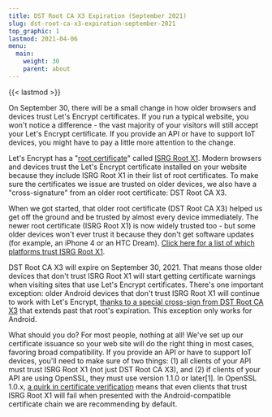 ```yaml
---
title: DST Root CA X3 Expiration (September 2021)
slug: dst-root-ca-x3-expiration-september-2021
top_graphic: 1
lastmod: 2021-04-06
menu:
  main:
    weight: 30
    parent: about
---
```


{{< lastmod >}}

On September 30, there will be a small change in how older browsers and devices
trust Let's Encrypt certificates. If you run a typical website, you won't notice
a difference - the vast majority of your visitors will still accept your Let's
Encrypt certificate. If you provide an API or have to support IoT devices, you
might have to pay a little more attention to the change.

Let's Encrypt has a "[root certificate]" called [ISRG Root X1]. Modern browsers and
devices trust the Let's Encrypt certificate installed on your website because
they include ISRG Root X1 in their list of root certificates. To make sure the
certificates we issue are trusted on older devices, we also have a
"cross-signature" from an older root certificate: DST Root CA X3.

When we got started, that older root certificate (DST Root CA X3) helped us get
off the ground and be trusted by almost every device immediately. The newer root
certificate (ISRG Root X1) is now widely trusted too - but some older devices
won't ever trust it because they don't get software updates (for example, an
iPhone 4 or an HTC Dream). [Click here for a list of which platforms trust ISRG
Root X1](https://letsencrypt.org/certificates/).

DST Root CA X3 will expire on September 30, 2021. That means those older devices
that don't trust ISRG Root X1 will start getting certificate warnings when
visiting sites that use Let's Encrypt certificates. There's one important
exception: older Android devices that don't trust ISRG Root X1 will continue to
work with Let's Encrypt, [thanks to a special cross-sign from DST Root CA X3][cross-sign]
that extends past that root's expiration. This exception only works for Android.

What should you do? For most people, nothing at all! We've set up our
certificate issuance so your web site will do the right thing in most cases,
favoring broad compatibility. If you provide an API or have to support IoT
devices, you'll need to make sure of two things: (1) all clients of your API
must trust ISRG Root X1 (not just DST Root CA X3), and (2) if clients of your
API are using OpenSSL, they must use version 1.1.0 or later[1]. In OpenSSL
1.0.x, [a quirk in certificate verification][openssl] means that even clients that trust
ISRG Root X1 will fail when presented with the Android-compatible certificate
chain we are recommending by default.

[root certificate]: https://letsencrypt.org/docs/glossary/#def-root
[ISRG Root X1]: https://letsencrypt.org/certificates/
[cross-sign]: https://letsencrypt.org/2020/12/21/extending-android-compatibility.html
[openssl]: https://community.letsencrypt.org/t/openssl-client-compatibility-changes-for-let-s-encrypt-certificates/143816
